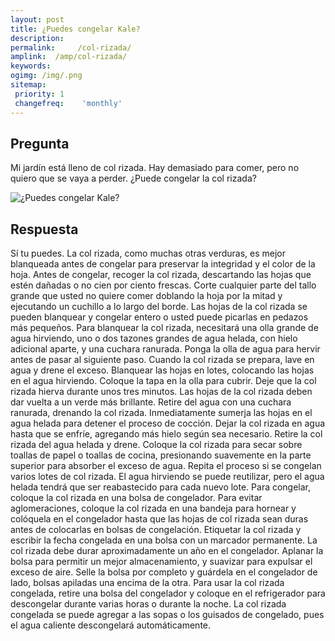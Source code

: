 ```yaml
---
layout: post
title: ¿Puedes congelar Kale?  
description: 
permalink:     /col-rizada/
amplink:  /amp/col-rizada/
keywords: 
ogimg: /img/.png
sitemap:
 priority: 1
 changefreq:    'monthly'
---
```




## Pregunta

Mi jardín está lleno de col rizada. Hay demasiado para comer, pero no quiero que se vaya a perder. ¿Puede congelar la col rizada?


![¿Puedes congelar Kale?](https://sepuedecongelar.com/img/ "¿Puedes congelar Kale?" )


## Respuesta

Sí tu puedes. La col rizada, como muchas otras verduras, es mejor blanqueada antes de congelar para preservar la integridad y el color de la hoja. Antes de congelar, recoger la col rizada, descartando las hojas que estén dañadas o no cien por ciento frescas. Corte cualquier parte del tallo grande que usted no quiere comer doblando la hoja por la mitad y ejecutando un cuchillo a lo largo del borde. Las hojas de la col rizada se pueden blanquear y congelar entero o usted puede picarlas en pedazos más pequeños.
Para blanquear la col rizada, necesitará una olla grande de agua hirviendo, uno o dos tazones grandes de agua helada, con hielo adicional aparte, y una cuchara ranurada. Ponga la olla de agua para hervir antes de pasar al siguiente paso.
Cuando la col rizada se prepara, lave en agua y drene el exceso. Blanquear las hojas en lotes, colocando las hojas en el agua hirviendo. Coloque la tapa en la olla para cubrir. Deje que la col rizada hierva durante unos tres minutos. Las hojas de la col rizada deben dar vuelta a un verde más brillante. Retire del agua con una cuchara ranurada, drenando la col rizada. Inmediatamente sumerja las hojas en el agua helada para detener el proceso de cocción. Dejar la col rizada en agua hasta que se enfríe, agregando más hielo según sea necesario. Retire la col rizada del agua helada y drene. Coloque la col rizada para secar sobre toallas de papel o toallas de cocina, presionando suavemente en la parte superior para absorber el exceso de agua. Repita el proceso si se congelan varios lotes de col rizada. El agua hirviendo se puede reutilizar, pero el agua helada tendrá que ser reabastecido para cada nuevo lote.
Para congelar, coloque la col rizada en una bolsa de congelador. Para evitar aglomeraciones, coloque la col rizada en una bandeja para hornear y colóquela en el congelador hasta que las hojas de col rizada sean duras antes de colocarlas en bolsas de congelación. Etiquetar la col rizada y escribir la fecha congelada en una bolsa con un marcador permanente. La col rizada debe durar aproximadamente un año en el congelador. Aplanar la bolsa para permitir un mejor almacenamiento, y suavizar para expulsar el exceso de aire. Selle la bolsa por completo y guárdela en el congelador de lado, bolsas apiladas una encima de la otra.
Para usar la col rizada congelada, retire una bolsa del congelador y coloque en el refrigerador para descongelar durante varias horas o durante la noche. La col rizada congelada se puede agregar a las sopas o los guisados de congelado, pues el agua caliente descongelará automáticamente.